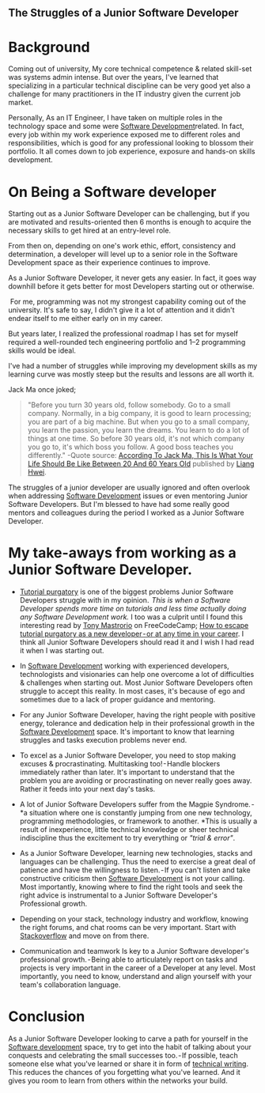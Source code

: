 ## The Struggles of a Junior Software Developer

# Background
Coming out of university, My core technical competence & related skill-set was systems admin intense. But over the years, I've learned that specializing in a particular technical discipline can be very good yet also a challenge for many practitioners in the IT industry given the current job market.

Personally, As an IT Engineer, I have taken on multiple roles in the technology space and some were [Software Development](https://www.ibm.com/topics/software-development)related. In fact, every job within my work experience exposed me to different roles and responsibilities, which is good for any professional looking to blossom their portfolio. It all comes down to job experience, exposure and hands-on skills development.

# On Being a Software developer

Starting out as a Junior Software Developer can be challenging, but if you are motivated and results-oriented then 6 months is enough to acquire the necessary skills to get hired at an entry-level role. 

From then on, depending on one's work ethic, effort, consistency and determination, a developer will level up to a senior role in the Software Development space as their experience continues to improve.

As a Junior Software Developer, it never gets any easier. In fact, it goes way downhill before it gets better for most Developers starting out or otherwise.

 For me, programming was not my strongest capability coming out of the university. It's safe to say, I didn't give it a lot of attention and it didn't endear itself to me either early on in my career.

But years later, I realized the professional roadmap I has set for myself required a well-rounded tech engineering portfolio and 1–2 programming skills would be ideal. 

I've had a number of struggles while improving my development skills as my learning curve was mostly steep but the results and lessons are all worth it.

Jack Ma once joked;
> "Before you turn 30 years old, follow somebody. Go to a small company. Normally, in a big company, it is good to learn processing; you are part of a big machine. But when you go to a small company, you learn the passion, you learn the dreams. You learn to do a lot of things at one time. So before 30 years old, it's not which company you go to, it's which boss you follow. A good boss teaches you differently." -Quote source: [According To Jack Ma, This Is What Your Life Should Be Like Between 20 And 60 Years Old](https://vulcanpost.com/255811/jack-ma-life-20-60-years-old/) published by [Liang Hwei](https://twitter.com/lianghweitweets).

The struggles of a junior developer are usually ignored and often overlook when addressing [Software Development](https://www.ibm.com/topics/software-development) issues or even mentoring Junior Software Developers. But I'm blessed to have had some really good mentors and colleagues during the period I worked as a Junior Software Developer.

# My take-aways from working as a Junior Software Developer.

- [Tutorial purgatory](https://medium.com/terraformmedia/stuck-in-tutorial-purgatory-how-i-finally-got-out-of-it-and-how-you-can-too-c387fae8b6d9) is one of the biggest problems Junior Software Developers struggle with in my opinion.  *This is when a Software Developer spends more time on tutorials and less time actually doing any Software Development work.* I too was a culprit until I found this interesting read by [Tony Mastrorio](https://www.linkedin.com/in/tonymastrorio/) on FreeCodeCamp; [How to escape tutorial purgatory as a new developer - or at any time in your career](https://www.freecodecamp.org/news/how-to-escape-tutorial-purgatory-as-a-new-developer-or-at-any-time-in-your-career-e3a4b2384a40/). I think all Junior Software Developers should read it and I wish I had read it when I was starting out.

- In [Software Development](https://www.ibm.com/topics/software-development) working with experienced developers, technologists and visionaries can help one overcome a lot of difficulties & challenges when starting out. Most Junior Software Developers often struggle to accept this reality. In most cases, it's because of ego and sometimes due to a lack of proper guidance and mentoring.

- For any Junior Software Developer, having the right people with positive energy, tolerance and dedication help in their professional growth in the [Software Development](https://www.ibm.com/topics/software-development) space. It's important to know that learning struggles and tasks execution problems never end.

- To excel as a Junior Software Developer, you need to stop making excuses & procrastinating. Multitasking too! - Handle blockers immediately rather than later. It's important to understand that the problem you are avoiding or procrastinating on never really goes away. Rather it feeds into your next day's tasks.

- A lot of Junior Software Developers suffer from the Magpie Syndrome. - *a situation where one is constantly jumping from one new technology, programming methodologies, or framework to another. *This is usually a result of inexperience, little technical knowledge or sheer technical indiscipline thus the excitement to try everything or *"trial & error"*.

- As a Junior Software Developer,  learning new technologies, stacks and languages can be challenging. Thus the need to exercise a great deal of patience and have the willingness to listen. - If you can't listen and take constructive criticism then [Software Development](https://www.ibm.com/topics/software-development) is not your calling. Most importantly, knowing where to find the right tools and seek the right advice is instrumental to a Junior Software Developer's Professional growth.

- Depending on your stack, technology industry and workflow, knowing the right forums, and chat rooms can be very important. Start with [Stackoverflow](https://stackoverflow.com/) and move on from there.

- Communication and teamwork Is key to a Junior Software developer's professional growth. - Being able to articulately report on tasks and projects is very important in the career of a Developer at any level. Most importantly, you need to know, understand and align yourself with your team's collaboration language.

# Conclusion

As a Junior Software Developer looking to carve a path for yourself in the [Software development](https://www.ibm.com/topics/software-development) space, try to get into the habit of talking about your conquests and celebrating the small successes too. - If possible, teach someone else what you've learned or share it in form of [technical writing](https://www.instructionalsolutions.com/blog/what-is-technical-writing). This reduces the chances of you forgetting what you've learned. And it gives you room to learn from others within the networks your build.